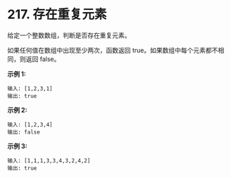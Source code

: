 # 217. 存在重复元素

给定一个整数数组，判断是否存在重复元素。

如果任何值在数组中出现至少两次，函数返回 true。如果数组中每个元素都不相同，则返回 false。

**示例 1:**
```
输入: [1,2,3,1]
输出: true
```

**示例 2:**
```
输入: [1,2,3,4]
输出: false
```

**示例 3:**
```
输入: [1,1,1,3,3,4,3,2,4,2]
输出: true
```
